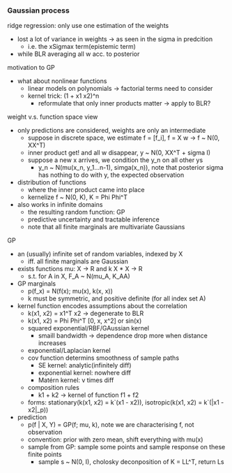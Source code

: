 ### Gaussian process

ridge regression: only use one estimation of the weights
- lost a lot of variance in weights -> as seen in the sigma in predcition
  - i.e. the xSigmax term(epistemic term)
- while BLR averaging all w acc. to posterior

motivation to GP
- what about nonlinear functions
  - linear models on polynomials -> factorial terms need to consider
  - kernel trick: (1 + x1 x2)^n
    - reformulate that only inner products matter -> apply to BLR?

weight v.s. function space view
- only predictions are considered, weights are only an intermediate
  - suppose in discrete space, we estimate f = \[f_i\], f = X w -> f ~ N(0, XX^T)
  - inner product get! and all w disappear, y ~ N(0, XX^T + sigma I)
  - suppose a new x arrives, we condition the y_n on all other ys
    - y_n ~ N(mu(x_n, y_1...n-1), simga(x_n)), note that posterior sigma has nothing to do with y, the expected observation
- distribution of functions
  - where the inner product came into place
  - kernelize f ~ N(0, K), K = Phi Phi^T
- also works in infinite domains
  - the resulting random function: GP
  - predictive uncertainty and tractable inference
  - note that all finite marginals are multivariate Gaussians

GP
- an (usually) infinite set of random variables, indexed by X
  - iff. all finite marginals are Gaussian
- exists functions mu: X -> R and k X * X -> R
  - s.t. for A in X, F_A ~ N(mu_A, K_AA)
- GP marginals
  - p(f_x) = N(f(x); mu(x), k(x, x))
  - k must be symmetric, and positive definite (for all index set A)
- kernel function encodes assumptions about the correlation
  - k(x1, x2) = x1^T x2 -> degenerate to BLR
  - k(x1, x2) = Phi Phi^T [0, x, x^2] or sin(x)
  - squared exponential/RBF/GAussian kernel
    - smaill bandwidth -> dependence drop more when distance increases
  - exponential/Laplacian kernel
  - cov function determins smoothness of sample paths
    - SE kernel: analytic(infinitely diff)
    - exponential kernel: nowhere diff
    - Matérn kernel: v times diff
  - composition rules
    - k1 + k2 -> kernel of function f1 + f2
  - forms: stationary(k(x1, x2) = k\`(x1 - x2)), isotropic(k(x1, x2) = k\`(|x1 - x2|_p))
- prediction
  - p(f | X, Y) = GP(f; mu, k), note we are characterising f, not observation
  - convention: prior with zero mean, shift everything with mu(x)
  - sample from GP: sample some points and sample response on these finite points
    - sample s ~ N(0, I), cholosky deconposition of K = LL^T, return Ls